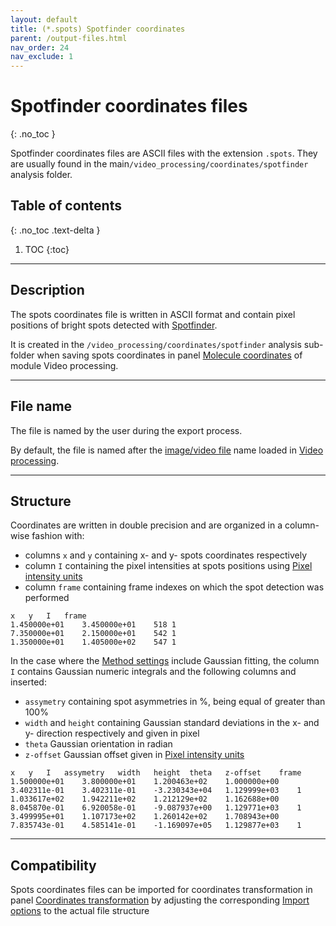```yaml
---
layout: default
title: (*.spots) Spotfinder coordinates
parent: /output-files.html
nav_order: 24
nav_exclude: 1
---
```



# Spotfinder coordinates files
{: .no_toc }

Spotfinder coordinates files are ASCII files with the extension `.spots`. They are usually found in the main`/video_processing/coordinates/spotfinder` analysis folder.

## Table of contents
{: .no_toc .text-delta }

1. TOC
{:toc}


---

## Description

The spots coordinates file is written in ASCII format and contain pixel positions of bright spots detected with 
[Spotfinder](../video-processing/panel-molecule-coordinates.html#spot-finder).

It is created in the `/video_processing/coordinates/spotfinder` analysis sub-folder when saving spots coordinates in panel 
[Molecule coordinates](../video-processing/panel-molecule-coordinates.html#spot-finder) of module Video processing.


---

## File name

The file is named by the user during the export process.

By default, the file is named after the <u>image/video file</u> name loaded in 
[Video processing](../video-processing.html).


---

## Structure

Coordinates are written in double precision and are organized in a column-wise fashion with:
* columns `x` and `y` containing x- and y- spots coordinates respectively
* column `I` containing the pixel intensities at spots positions using 
[Pixel intensity units](../video-processing/panels/panel-plot.html#pixel-intensity-units)
* column `frame` containing frame indexes on which the spot detection was performed

```
x	y	I	frame
1.450000e+01	3.450000e+01	518	1
7.350000e+01	2.150000e+01	542	1
1.350000e+01	1.405000e+02	547	1
```

In the case where the 
[Method settings](/video-processing/panels/panel-molecule-coordinates.html#spotfinder) include Gaussian fitting, the column `I` contains Gaussian numeric integrals and the following columns and inserted:
* `assymetry` containing spot asymmetries in %, being equal of greater than 100%
* `width` and `height` containing Gaussian standard deviations in the x- and y- direction respectively and given in pixel
* `theta` Gaussian orientation in radian
* `z-offset` Gaussian offset given in 
[Pixel intensity units](../video-processing/panels/panel-plot.html#pixel-intensity-units)

```
x	y	I	assymetry	width	height	theta	z-offset	frame
1.500000e+01	3.800000e+01	1.200463e+02	1.000000e+00	3.402311e-01	3.402311e-01	-3.230343e+04	1.129999e+03	1
1.033617e+02	1.942211e+02	1.212129e+02	1.162688e+00	8.045870e-01	6.920058e-01	-9.087937e+00	1.129771e+03	1
3.499995e+01	1.107173e+02	1.260142e+02	1.708943e+00	7.835743e-01	4.585141e-01	-1.169097e+05	1.129877e+03	1
```


---

## Compatibility

Spots coordinates files can be imported for coordinates transformation in panel 
[Coordinates transformation](../video-processing/panels/panel-molecule-coordinates.html#coordinates-transformation) by adjusting the corresponding 
[Import options](../video-processing/functionalities/set-coordinates-import-options.html) to the actual file structure


